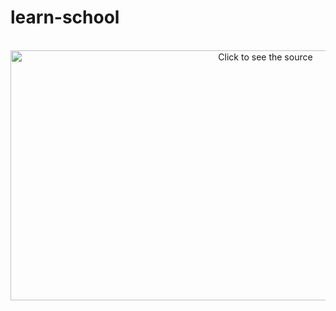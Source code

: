 # learn-school

<div align="center">
  <br/>
  <a href="https://github.com/DavidWells/advanced-markdown/blame/master/svg-with-css.svg">
    <img alt="Click to see the source" height="400" src="svg-with-css.svg" width="800" />
  </a>
  <br/>
</div>



